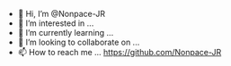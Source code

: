 - 👋 Hi, I’m @Nonpace-JR
- 👀 I’m interested in ...
- 🌱 I’m currently learning ...
- 💞️ I’m looking to collaborate on ...
- 📫 How to reach me ... https://github.com/Nonpace-JR

<!---
Nonpace-JR/Nonpace-JR is a ✨ special ✨ repository because its `README.md` (this file) appears on your GitHub profile.
You can click the Preview link to take a look at your changes.
--->
